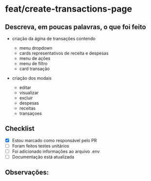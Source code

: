 # feat/create-transactions-page

## Descreva, em poucas palavras, o que foi feito

- criação da ágina de transações contendo
    - menu dropdown 
    - cards representativos de receita e despesas
    - menu de ações
    - menu de filtro
    - card transação

- criação dos modais
    - editar
    - visualizar
    - excluir
    - despesas
    - receitas
    - transaçoes

## Checklist

- [x] Estou marcado como responsável pelo PR
- [ ] Foram feitos testes unitários
- [ ] Foi adicionado informações ao arquivo .env
- [ ] Documentação está atualizada

## Observações:
